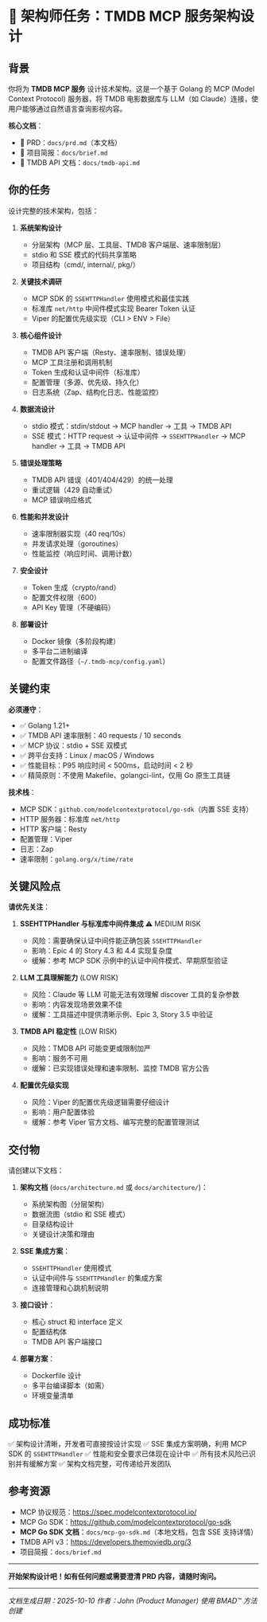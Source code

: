 # 📐 架构师任务：TMDB MCP 服务架构设计

## 背景

你将为 **TMDB MCP 服务** 设计技术架构。这是一个基于 Golang 的 MCP (Model Context Protocol) 服务器，将 TMDB 电影数据库与 LLM（如 Claude）连接，使用户能够通过自然语言查询影视内容。

**核心文档**：
- 📄 PRD：`docs/prd.md`（本文档）
- 📄 项目简报：`docs/brief.md`
- 📄 TMDB API 文档：`docs/tmdb-api.md`

## 你的任务

设计完整的技术架构，包括：

1. **系统架构设计**
   - 分层架构（MCP 层、工具层、TMDB 客户端层、速率限制层）
   - stdio 和 SSE 模式的代码共享策略
   - 项目结构（cmd/, internal/, pkg/）

2. **关键技术调研**
   - MCP SDK 的 `SSEHTTPHandler` 使用模式和最佳实践
   - 标准库 `net/http` 中间件模式实现 Bearer Token 认证
   - Viper 的配置优先级实现（CLI > ENV > File）

3. **核心组件设计**
   - TMDB API 客户端（Resty、速率限制、错误处理）
   - MCP 工具注册和调用机制
   - Token 生成和认证中间件（标准库）
   - 配置管理（多源、优先级、持久化）
   - 日志系统（Zap、结构化日志、性能监控）

4. **数据流设计**
   - stdio 模式：stdin/stdout → MCP handler → 工具 → TMDB API
   - SSE 模式：HTTP request → 认证中间件 → `SSEHTTPHandler` → MCP handler → 工具 → TMDB API

5. **错误处理策略**
   - TMDB API 错误（401/404/429）的统一处理
   - 重试逻辑（429 自动重试）
   - MCP 错误响应格式

6. **性能和并发设计**
   - 速率限制器实现（40 req/10s）
   - 并发请求处理（goroutines）
   - 性能监控（响应时间、调用计数）

7. **安全设计**
   - Token 生成（crypto/rand）
   - 配置文件权限（600）
   - API Key 管理（不硬编码）

8. **部署设计**
   - Docker 镜像（多阶段构建）
   - 多平台二进制编译
   - 配置文件路径（`~/.tmdb-mcp/config.yaml`）

## 关键约束

**必须遵守**：
- ✅ Golang 1.21+
- ✅ TMDB API 速率限制：40 requests / 10 seconds
- ✅ MCP 协议：stdio + SSE 双模式
- ✅ 跨平台支持：Linux / macOS / Windows
- ✅ 性能目标：P95 响应时间 < 500ms，启动时间 < 2 秒
- ✅ 精简原则：不使用 Makefile、golangci-lint，仅用 Go 原生工具链

**技术栈**：
- MCP SDK：`github.com/modelcontextprotocol/go-sdk`（内置 SSE 支持）
- HTTP 服务器：标准库 `net/http`
- HTTP 客户端：Resty
- 配置管理：Viper
- 日志：Zap
- 速率限制：`golang.org/x/time/rate`

## 关键风险点

**请优先关注**：

1. **SSEHTTPHandler 与标准库中间件集成** ⚠️ MEDIUM RISK
   - 风险：需要确保认证中间件能正确包装 `SSEHTTPHandler`
   - 影响：Epic 4 的 Story 4.3 和 4.4 实现复杂度
   - 缓解：参考 MCP SDK 示例中的认证中间件模式、早期原型验证

2. **LLM 工具理解能力** (LOW RISK)
   - 风险：Claude 等 LLM 可能无法有效理解 discover 工具的复杂参数
   - 影响：内容发现场景效果不佳
   - 缓解：工具描述中提供清晰示例、Epic 3, Story 3.5 中验证

3. **TMDB API 稳定性** (LOW RISK)
   - 风险：TMDB API 可能变更或限制加严
   - 影响：服务不可用
   - 缓解：已实现错误处理和速率限制、监控 TMDB 官方公告

4. **配置优先级实现**
   - 风险：Viper 的配置优先级逻辑需要仔细设计
   - 影响：用户配置体验
   - 缓解：参考 Viper 官方文档、编写完整的配置管理测试

## 交付物

请创建以下文档：

1. **架构文档** (`docs/architecture.md` 或 `docs/architecture/`)：
   - 系统架构图（分层架构）
   - 数据流图（stdio 和 SSE 模式）
   - 目录结构设计
   - 关键设计决策和理由

2. **SSE 集成方案**：
   - `SSEHTTPHandler` 使用模式
   - 认证中间件与 `SSEHTTPHandler` 的集成方案
   - 连接管理和心跳机制说明

3. **接口设计**：
   - 核心 struct 和 interface 定义
   - 配置结构体
   - TMDB API 客户端接口

4. **部署方案**：
   - Dockerfile 设计
   - 多平台编译脚本（如需）
   - 环境变量清单

## 成功标准

✅ 架构设计清晰，开发者可直接按设计实现
✅ SSE 集成方案明确，利用 MCP SDK 的 `SSEHTTPHandler`
✅ 性能和安全要求已体现在设计中
✅ 所有技术风险已识别并有缓解方案
✅ 架构文档完整，可传递给开发团队

## 参考资源

- MCP 协议规范：https://spec.modelcontextprotocol.io/
- MCP Go SDK：https://github.com/modelcontextprotocol/go-sdk
- **MCP Go SDK 文档**：`docs/mcp-go-sdk.md`（本地文档，包含 SSE 支持详情）
- TMDB API v3：https://developers.themoviedb.org/3
- 项目简报：`docs/brief.md`

---

**开始架构设计吧！如有任何问题或需要澄清 PRD 内容，请随时询问。**

---

*文档生成日期：2025-10-10*
*作者：John (Product Manager)*
*使用 BMAD™ 方法创建*
